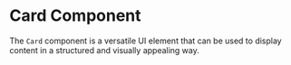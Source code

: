 # Card Component

The `Card` component is a versatile UI element that can be used to display content in a structured and visually appealing way.


